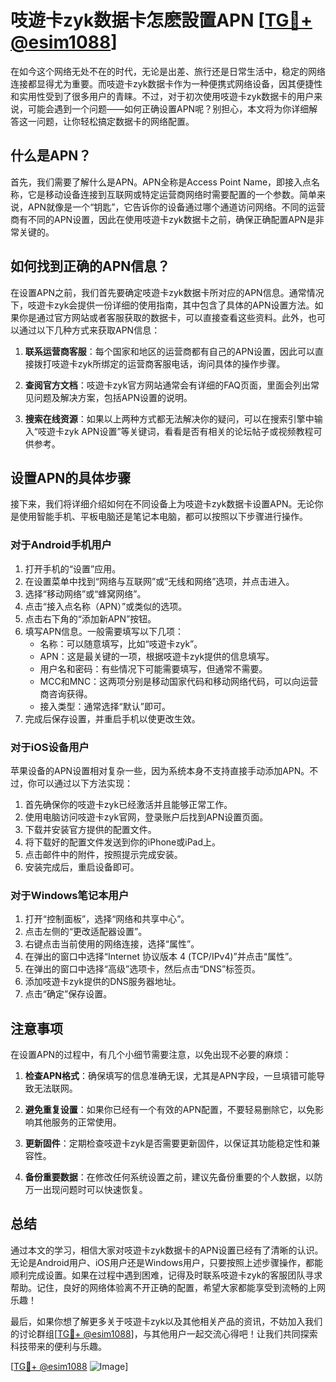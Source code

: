 # 吱遊卡zyk数据卡怎麽設置APN [[TG💪+ @esim1088](https://t.me/s/esim1088)]

在如今这个网络无处不在的时代，无论是出差、旅行还是日常生活中，稳定的网络连接都显得尤为重要。而吱遊卡zyk数据卡作为一种便携式网络设备，因其便捷性和实用性受到了很多用户的青睐。不过，对于初次使用吱遊卡zyk数据卡的用户来说，可能会遇到一个问题——如何正确设置APN呢？别担心，本文将为你详细解答这一问题，让你轻松搞定数据卡的网络配置。

## 什么是APN？

首先，我们需要了解什么是APN。APN全称是Access Point Name，即接入点名称，它是移动设备连接到互联网或特定运营商网络时需要配置的一个参数。简单来说，APN就像是一个“钥匙”，它告诉你的设备通过哪个通道访问网络。不同的运营商有不同的APN设置，因此在使用吱遊卡zyk数据卡之前，确保正确配置APN是非常关键的。

## 如何找到正确的APN信息？

在设置APN之前，我们首先要确定吱遊卡zyk数据卡所对应的APN信息。通常情况下，吱遊卡zyk会提供一份详细的使用指南，其中包含了具体的APN设置方法。如果你是通过官方网站或者客服获取的数据卡，可以直接查看这些资料。此外，也可以通过以下几种方式来获取APN信息：

1. **联系运营商客服**：每个国家和地区的运营商都有自己的APN设置，因此可以直接拨打吱遊卡zyk所绑定的运营商客服电话，询问具体的操作步骤。
   
2. **查阅官方文档**：吱遊卡zyk官方网站通常会有详细的FAQ页面，里面会列出常见问题及解决方案，包括APN设置的说明。

3. **搜索在线资源**：如果以上两种方式都无法解决你的疑问，可以在搜索引擎中输入“吱遊卡zyk APN设置”等关键词，看看是否有相关的论坛帖子或视频教程可供参考。

## 设置APN的具体步骤

接下来，我们将详细介绍如何在不同设备上为吱遊卡zyk数据卡设置APN。无论你是使用智能手机、平板电脑还是笔记本电脑，都可以按照以下步骤进行操作。

### 对于Android手机用户

1. 打开手机的“设置”应用。
2. 在设置菜单中找到“网络与互联网”或“无线和网络”选项，并点击进入。
3. 选择“移动网络”或“蜂窝网络”。
4. 点击“接入点名称（APN）”或类似的选项。
5. 点击右下角的“添加新APN”按钮。
6. 填写APN信息。一般需要填写以下几项：
   - 名称：可以随意填写，比如“吱遊卡zyk”。
   - APN：这是最关键的一项，根据吱遊卡zyk提供的信息填写。
   - 用户名和密码：有些情况下可能需要填写，但通常不需要。
   - MCC和MNC：这两项分别是移动国家代码和移动网络代码，可以向运营商咨询获得。
   - 接入类型：通常选择“默认”即可。
7. 完成后保存设置，并重启手机以使更改生效。

### 对于iOS设备用户

苹果设备的APN设置相对复杂一些，因为系统本身不支持直接手动添加APN。不过，你可以通过以下方法实现：

1. 首先确保你的吱遊卡zyk已经激活并且能够正常工作。
2. 使用电脑访问吱遊卡zyk官网，登录账户后找到APN设置页面。
3. 下载并安装官方提供的配置文件。
4. 将下载好的配置文件发送到你的iPhone或iPad上。
5. 点击邮件中的附件，按照提示完成安装。
6. 安装完成后，重启设备即可。

### 对于Windows笔记本用户

1. 打开“控制面板”，选择“网络和共享中心”。
2. 点击左侧的“更改适配器设置”。
3. 右键点击当前使用的网络连接，选择“属性”。
4. 在弹出的窗口中选择“Internet 协议版本 4 (TCP/IPv4)”并点击“属性”。
5. 在弹出的窗口中选择“高级”选项卡，然后点击“DNS”标签页。
6. 添加吱遊卡zyk提供的DNS服务器地址。
7. 点击“确定”保存设置。

## 注意事项

在设置APN的过程中，有几个小细节需要注意，以免出现不必要的麻烦：

1. **检查APN格式**：确保填写的信息准确无误，尤其是APN字段，一旦填错可能导致无法联网。
   
2. **避免重复设置**：如果你已经有一个有效的APN配置，不要轻易删除它，以免影响其他服务的正常使用。

3. **更新固件**：定期检查吱遊卡zyk是否需要更新固件，以保证其功能稳定性和兼容性。

4. **备份重要数据**：在修改任何系统设置之前，建议先备份重要的个人数据，以防万一出现问题时可以快速恢复。

## 总结

通过本文的学习，相信大家对吱遊卡zyk数据卡的APN设置已经有了清晰的认识。无论是Android用户、iOS用户还是Windows用户，只要按照上述步骤操作，都能顺利完成设置。如果在过程中遇到困难，记得及时联系吱遊卡zyk的客服团队寻求帮助。记住，良好的网络体验离不开正确的配置，希望大家都能享受到流畅的上网乐趣！

最后，如果你想了解更多关于吱遊卡zyk以及其他相关产品的资讯，不妨加入我们的讨论群组[[TG💪+ @esim1088](https://t.me/s/esim1088)]，与其他用户一起交流心得吧！让我们共同探索科技带来的便利与乐趣。

[[TG💪+ @esim1088](https://t.me/s/esim1088) ![Image](https://i.postimg.cc/4NQfJmqS/Snipaste-2025-05-13-00-14-12.png)]
